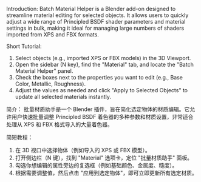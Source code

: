 Introduction:
Batch Material Helper is a Blender add-on designed to streamline material editing for selected objects. It allows users to quickly adjust a wide range of Principled BSDF shader parameters and material settings in bulk, making it ideal for managing large numbers of shaders imported from XPS and FBX formats.

Short Tutorial:
1. Select objects (e.g., imported XPS or FBX models) in the 3D Viewport.
2. Open the sidebar (N key), find the "Material" tab, and locate the "Batch Material Helper" panel.
3. Check the boxes next to the properties you want to edit (e.g., Base Color, Metallic, Roughness).
4. Adjust the values as needed and click "Apply to Selected Objects" to update all selected materials instantly.

简介：
批量材质助手是一个 Blender 插件，旨在简化选定物体的材质编辑。它允许用户快速批量调整 Principled BSDF 着色器的多种参数和材质设置，非常适合处理从 XPS 和 FBX 格式导入的大量着色器。

简短教程：
1. 在 3D 视口中选择物体（例如导入的 XPS 或 FBX 模型）。
2. 打开侧边栏（N 键），找到 "Material" 选项卡，定位 "批量材质助手" 面板。
3. 勾选你想编辑的属性旁边的复选框（例如基础颜色、金属度、糙度）。
4. 根据需要调整值，然后点击 "应用到选定物体"，即可立即更新所有选定材质。
